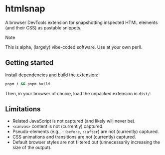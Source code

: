 # htmlsnap

A browser DevTools extension for snapshotting inspected HTML elements (and their CSS) as pastable snippets.

> [!NOTE]
> This is alpha, (largely) vibe-coded software. Use at your own peril.
>

## Getting started

Install dependencies and build the extension:
```sh
pnpm i && pnpm build
```

Then, in your browser of choice, load the unpacked extension in `dist/`.

## Limitations

- Related JavaScript is not captured (and likely will never be).
- `<canvas>` content is not (currently) captured.
- Pseudo-elements (e.g., `::before`, `::after`) are not (currently) captured.
- CSS animations and transitions are not (currently) captured.
- Default browser styles are not filtered out (unnecessarily increasing the size of the output).